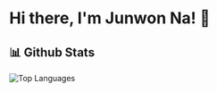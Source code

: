 # Hi there, I'm Junwon Na! 👋

## 📊 Github Stats
![Top Languages](https://github-readme-stats.vercel.app/api/top-langs/?username=chowon442&layout=compact&theme=dark)
